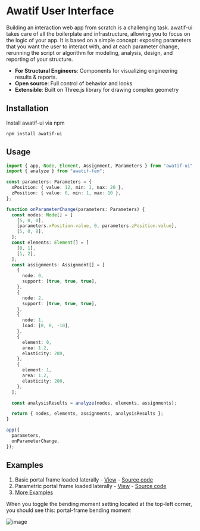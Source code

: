 # Awatif User Interface

Building an interaction web app from scratch is a challenging task. awatif-ui takes care of all the boilerplate and infrastructure, allowing you to focus on the logic of your app. It is based on a simple concept: exposing parameters that you want the user to interact with, and at each parameter change, rerunning the script or algorithm for modeling, analysis, design, and reporting of your structure.

- **For Structural Engineers**: Components for visualizing engineering results & reports.
- **Open source**: Full control of behavior and looks
- **Extensible**: Built on Three.js library for drawing complex geometry

## Installation
Install awatif-ui via npm
```
npm install awatif-ui
```

## Usage
```Typescript
import { app, Node, Element, Assignment, Parameters } from "awatif-ui";
import { analyze } from "awatif-fem";

const parameters: Parameters = {
  xPosition: { value: 12, min: 1, max: 20 },
  zPosition: { value: 0, min: 1, max: 10 },
};

function onParameterChange(parameters: Parameters) {
  const nodes: Node[] = [
    [5, 0, 0],
    [parameters.xPosition.value, 0, parameters.zPosition.value],
    [5, 0, 8],
  ];
  const elements: Element[] = [
    [0, 1],
    [1, 2],
  ];
  const assignments: Assignment[] = [
    {
      node: 0,
      support: [true, true, true],
    },
    {
      node: 2,
      support: [true, true, true],
    },
    {
      node: 1,
      load: [0, 0, -10],
    },
    {
      element: 0,
      area: 1.2,
      elasticity: 200,
    },
    {
      element: 1,
      area: 1.2,
      elasticity: 200,
    },
  ];

  const analysisResults = analyze(nodes, elements, assignments);

  return { nodes, elements, assignments, analysisResults };
}

app({
  parameters,
  onParameterChange,
});
```

## Examples
1. Basic portal frame loaded laterally - [View](http://awatif.co/awatif-ui/examples/basic/) - [Source code](https://github.com/madil4/awatif/blob/main/awatif-ui/examples/basic/main.ts)
2. Parametric portal frame loaded laterally - [View](http://awatif.co/awatif-ui/examples/parametric/) - [Source code](https://github.com/madil4/awatif/blob/main/awatif-ui/examples/parametric/main.ts)
3. [More Examples](http://awatif.co/examples/)

When you toggle the bending moment setting located at the top-left corner, you should see this:
portal-frame bending moment

![image](https://awatif.co/img/awatif-ui/portal-frame.jpg)

